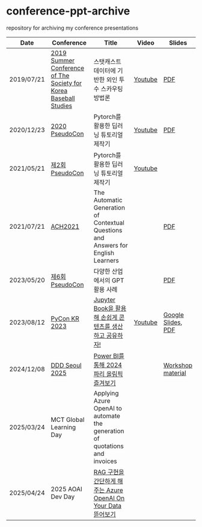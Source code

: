 # conference-ppt-archive
repository for archiving my conference presentations

| Date       | Conference                                                   | Title                                                | Video                                   | Slides                               |
| ---------- | ------------------------------------------------------------ | ---------------------------------------------------- | --------------------------------------- | ------------------------------------ |
| 2019/07/21 | [2019 Summer Conference of The Society for Korea Baseball Studies](2019-SKBS-summer/about.png) | 스탯캐스트 데이터에 기반한 외인 투수 스카우팅 방법론 | [Youtube](https://youtu.be/B50xiVJ8HlU) | [PDF](2019-SKBS-summer/slides.pdf)   |
| 2020/12/23 | [2020 PseudoCon](2020-PseudoCon-1st/about.gif)               | Pytorch를 활용한 딥러닝 튜토리얼 제작기              | [Youtube](https://youtu.be/Agv65GUod-0) | [PDF](2020-PseudoCon-1st/slides.pdf) |
| 2021/05/21  | [제2회 PseudoCon](2021-PseudoCon-2nd/about.png)              | Pytorch를 활용한 딥러닝 튜토리얼 제작기              | [Youtube](https://youtu.be/fgp3YYIRak0?si=aGNhp35zve0zVsLK)                                        |                                      |
| 2021/07/21  | [ACH2021](https://hcommons.org/deposits/item/hc:40637/)              | The Automatic Generation of Contextual Questions and Answers for English Learners              |                                         | [PDF](https://hcommons.org/deposits/download/hc:40638/CONTENT/ach2021.pdf/) |
| 2023/05/20  | [제6회 PseudoCon](https://devocean.sk.com/events/view.do?id=164)              | 다양한 산업에서의 GPT 활용 사례              |                          | [PDF](2023-PseudoCon-6th/%EC%95%88%EC%84%B1%EC%A7%84_%EB%8B%A4%EC%96%91%ED%95%9C%20%EC%82%B0%EC%97%85%EC%97%90%EC%84%9C%EC%9D%98%20GPT%20%ED%99%9C%EC%9A%A9%20%EC%82%AC%EB%A1%80.pdf)                              |
| 2023/08/12  | [PyCon KR 2023](https://2023.pycon.kr/) | [Jupyter Book을 활용해 손쉽게 콘텐츠를 생산하고 공유하자!](https://2023.pycon.kr/session/13)              | [Youtube](https://youtu.be/VXPZ0omr5UE?si=X4PCWUgFTW2BLxEC)  | [Google Slides](https://docs.google.com/presentation/d/1m0oni0cNDULvL8Kixt38gmbN5YHxSdOYVV66xcZlPH0/edit?usp=sharing), [PDF](2023-PyCon-KR/Copy%20of%205_%EC%95%88%EC%84%B1%EC%A7%84_Jupyter%20Book%EC%9D%84%20%ED%99%9C%EC%9A%A9%ED%95%B4%20%EC%86%90%EC%89%BD%EA%B2%8C%20%EC%BD%98%ED%85%90%EC%B8%A0%EB%A5%BC%20%EC%83%9D%EC%82%B0%ED%95%98%EA%B3%A0%20%EA%B3%B5%EC%9C%A0%ED%95%98%EC%9E%90!.pdf)                                     |
| 2024/12/08  | [DDD Seoul 2025](https://dddseoul.kr/)              | [Power BI를 통해 2024 파리 올림픽 즐겨보기](https://dddseoul.kr/speakers/sungjinahn)           |                          | [Workshop material](https://sdstony.github.io/dddseoul-2024-powerbi-olympic-workshop/README.html)                              |
| 2025/03/24  | MCT Global Learning Day              | Applying Azure OpenAI to automate the generation of quotations and invoices           |                          |                               |
| 2025/04/24  | 2025 AOAI Dev Day              | [RAG 구현을 간단하게 해주는 Azure OpenAI On Your Data 뜯어보기](https://www.aoai-devday.kr/session1-6)           |                          |                               |


